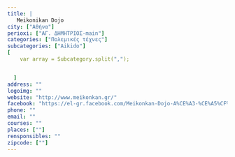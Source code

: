 ```yaml
---
title: |
   Meikonikan Dojo
city: ["Αθήνα"]
perioxi: ["ΑΓ. ΔΗΜΗΤΡΙΟΣ-main"]
categories: ["Πολεμικές τέχνες"]
subcategories: ["Aikido"]
[  
	var array = Subcategory.split(",");


  ]
address: ""
logoimg: ""
website: "http://www.meikonkan.gr/"
facebook: "https://el-gr.facebook.com/Meikonkan-Dojo-A%CE%A3-%CE%A5%CF%80%CE%B5%CF%81%CE%B9%CF%89%CE%BD-%CE%A0%CE%B1%CE%BB%CE%B1%CE%B9%CE%BF%CF%8D-%CE%A6%CE%B1%CE%BB%CE%AE%CF%81%CE%BF%CF%85-336892476431945/"
phone: ""
email: ""
courses: ""
places: [""]
rensponsibles: ""
zipcode: [""]
---
```




